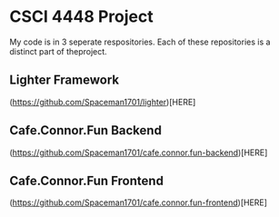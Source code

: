 # CSCI 4448 Project

My code is in 3 seperate respositories. Each of these repositories is a distinct part of theproject.

## Lighter Framework

(https://github.com/Spaceman1701/lighter)[HERE]

## Cafe.Connor.Fun Backend

(https://github.com/Spaceman1701/cafe.connor.fun-backend)[HERE]

## Cafe.Connor.Fun Frontend

(https://github.com/Spaceman1701/cafe.connor.fun-frontend)[HERE]
